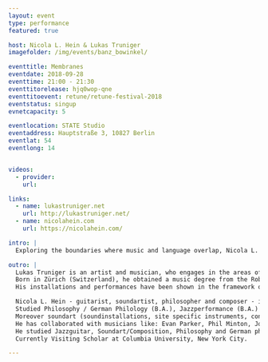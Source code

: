 ```yaml
---
layout: event
type: performance
featured: true

host: Nicola L. Hein & Lukas Truniger
imagefolder: /img/events/banz_bowinkel/

eventtitle: Membranes
eventdate: 2018-09-28
eventtime: 21:00 - 21:30
eventtitorelease: hjq0wop-qne
eventtitoevent: retune/retune-festival-2018
eventstatus: singup
evnetcapacity: 5

eventlocation: STATE Studio
eventaddress: Hauptstraße 3, 10827 Berlin
eventlat: 54
eventlong: 14


videos:
  - provider:
    url:

links:
  - name: lukastruniger.net
    url: http://lukastruniger.net/
  - name: nicolahein.com
    url: https://nicolahein.com/

intro: |
  Exploring the boundaries where music and language overlap, Nicola L. Hein and Lukas Truniger use hybrid instruments – constructed from drum-skins and electronic components – as devices to turn written texts into pulses of light and percussive sound. As each machine translation emerges, the network of instruments starts to share the texts, transforming written material into aesthetic, visual and sonic patterns, for the performers to further interact with. Extrapolating from the example of the African talking drum, Membranes builds up an altogether new kind of tone language, constantly shifting and adapting itself before the viewer and performers alike.

outro: |
  Lukas Truniger is an artist and musician, who engages in the areas of multimedia installations, sculptural objects, performances and the creation of new musical instruments. He is fascinated by complex systems and hidden processes in nature as well as in society. For the exploration of their inherent aesthetics industrial materials, hacked devices and misused tools have become crucial to his creation. His work establishes singular experiences challenging the modalities of perception.
  Born in Zürich (Switzerland), he obtained a music degree from the Robert Schumann School of Music and Media in Düsseldorf (D) and a post gradual diploma in fine arts from Le Fresnoy - studio national des arts contemporains in Tourcoing (F).
  His installations and performances have been shown in the framework of international exhibitions and festivals. He is represented by Bipolar, a production and distribution agency for digital art located in Montpellier (F).

  Nicola L. Hein - guitarist, soundartist, philosopher and composer - is a very active player on the german/international scene of improvised music.
  Studied Philosophy / German Philology (B.A.), Jazzperformance (B.A.) and Soundart-composition (M.A.) at the University of Mainz.
  Moreover soundart (soundinstallations, site specific instruments, conceptual compositions for improvising musicians etc.) and the collaboration in different interdisciplinary settings (dance, installation, video art etc.) are an important focus of his art and form a second emphasis besides the work as a guitarist.
  He has collaborated with musicians like: Evan Parker, Phil Minton, John Russell, Nate Wooley, Miya Masaoka, Ingrid Laubrock, Paul Lytton, John Butcher, Axel Dörner etc.
  He studied Jazzguitar, Soundart/Composition, Philosophy and German philology at the Friedrich-Wilhelms Universität Bonn and the Gutenberg-Universität Mainz.
  Currently Visiting Scholar at Columbia University, New York City.

---
```

